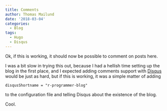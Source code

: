 ```yaml
---
title: Comments
author: Thomas Mailund
date: '2018-03-04'
categories:
  - Blog
tags:
  - Hugo
  - Disqus
---
```


Ok, if this is working, it should now be possible to comment on posts here.

I was a bit slow in trying this out, because I had a hellish time setting up the blog in the first place, and I expected adding comments support with [Disqus](https://disqus.com) would be just as hard, but if this is working, it was a simple matter of adding

```
disqusShortname = "r-programmer-blog"
```

to the configuration file and telling Disqus about the existence of the blog.

Cool.

